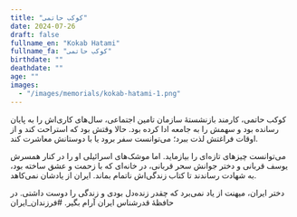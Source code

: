```yaml
---
title: "کوکب حاتمی"
date: 2024-07-26
draft: false
fullname_en: "Kokab Hatami"
fullname_fa: "کوکب حاتمی"
birthdate: ""
deathdate: ""
age: ""
images:
  - "/images/memorials/kokab-hatami-1.png"
---
```


کوکب حاتمی، کارمند بازنشستۀ سازمان تامین اجتماعی، سال‌های کاری‌اش را به پایان رسانده بود و سهمش را به جامعه ادا کرده بود. حالا وقتش بود که استراحت کند و از اوقات فراغتش لذت ببرد؛ می‌توانست سفر برود یا با دوستانش معاشرت کند.

 می‌توانست چیزهای تازه‌ای را بیازماید. اما موشک‌های اسرائیلی او را در کنار همسرش یوسف قربانی و دختر جوانش سحر قربانی، در خانه‌ای که با زحمت و عشق ساخته بود، به شهادت رساندند تا کتاب زندگی‌اش ناتمام بماند. 
 ایران از یادشان نمی‌کاهد. 

دختر ایران، میهنت از یاد نمی‌برد که چقدر زنده‌دل بودی و زندگی را دوست داشتی. در حافظۀ قدرشناس ایران آرام بگیر. 
#فرزندان_ایران